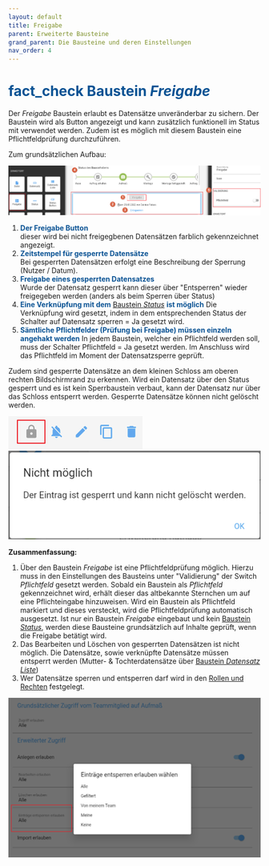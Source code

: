```yaml
---
layout: default
title: Freigabe
parent: Erweiterte Bausteine
grand_parent: Die Bausteine und deren Einstellungen
nav_order: 4
---
```


# <span style="color:#0b5394"><span class="material-icons">fact_check</span> **Baustein *Freigabe***</span>

Der *Freigabe* Baustein erlaubt es Datensätze unveränderbar zu sichern. Der Baustein wird als
Button angezeigt und kann zusätzlich funktionell im Status mit verwendet werden. Zudem ist es möglich
mit diesem Baustein eine Pflichtfeldprüfung durchzuführen.

Zum grundsätzlichen Aufbau:

![lock](\assets\record-spec-settings\1lock.png "lock")

1. <span style="color:#0b5394">**Der Freigabe Button**</span>  
    dieser wird bei nicht freigegbenen Datensätzen farblich gekennzeichnet angezeigt.
2. <span style="color:#0b5394">**Zeitstempel für gesperrte Datensätze**</span>  
    Bei gesperrten Datensätzen erfolgt eine Beschreibung der Sperrung (Nutzer / Datum).
3. <span style="color:#0b5394">**Freigabe eines gesperrten Datensatzes**</span>  
    Wurde der Datensatz gesperrt kann dieser über "Entsperren" wieder freigegeben werden
    (anders als beim Sperren über Status)
4. <span style="color:#0b5394">**Eine Verknüpfung mit dem**</span>
[Baustein *Status*](/docs/record-spec-settings/grand-child-expanded/status.html)
<span style="color:#0b5394">**ist möglich**</span>
    Die Verknüpfung wird gesetzt, indem in dem entsprechenden Status der Schalter auf Datensatz sperren = Ja gesetzt wird.
5. <span style="color:#0b5394">**Sämtliche Pflichtfelder (Prüfung bei Freigabe) müssen einzeln angehakt werden**</span>
    In jedem Baustein, welcher ein Pflichtfeld werden soll, muss der Schalter Pflichtfeld = Ja gesetzt werden.
    Im Anschluss wird das Pflichtfeld im Moment der Datensatzsperre geprüft.

Zudem sind gesperrte Datensätze an dem kleinen Schloss am oberen rechten Bildschirmrand zu erkennen.
Wird ein Datensatz über den Status gesperrt und es ist kein Sperrbaustein verbaut, kann der Datensatz nur über das Schloss entsperrt werden.
Gesperrte Datensätze können nicht gelöscht werden.

![lock2](\assets\record-spec-settings\2lock.png "lock2") ![lock3](\assets\record-spec-settings\3lock.png "lock3")

**Zusammenfassung:**

1. Über den Baustein *Freigabe* ist eine Pflichtfeldprüfung möglich. Hierzu muss in den Einstellungen des
Bausteins unter "Validierung" der Switch *Pflichtfeld* gesetzt werden. Sobald ein Baustein als *Pflichtfeld*
gekennzeichnet wird, erhält dieser das altbekannte Sternchen um auf eine Pflichteingabe hinzuweisen. Wird ein
Baustein als Pflichtfeld markiert und dieses versteckt, wird die Pflichtfeldprüfung automatisch ausgesetzt. Ist nur
ein Baustein *Freigabe* eingebaut und kein
[Baustein *Status*](/docs/record-spec-settings/grand-child-expanded/status.html),
werden diese Bausteine grundsätzlich auf Inhalte geprüft, wenn die Freigabe betätigt wird.
2. Das Bearbeiten und Löschen von gesperrten Datensätzen ist nicht möglich. Die Datensätze, sowie verknüpfte Datensätze
müssen entsperrt werden (Mutter- & Tochterdatensätze über
[Baustein *Datensatz Liste*](/docs/record-spec-settings/grand-child-expanded/record-list.html))
3. Wer Datensätze sperren und entsperren darf wird in den
[Rollen und Rechten](/docs/global-settings-and-functions.html#rechte--berechtigungen)
festgelegt.

![lock4](\assets\record-spec-settings\4lock.png "lock4")